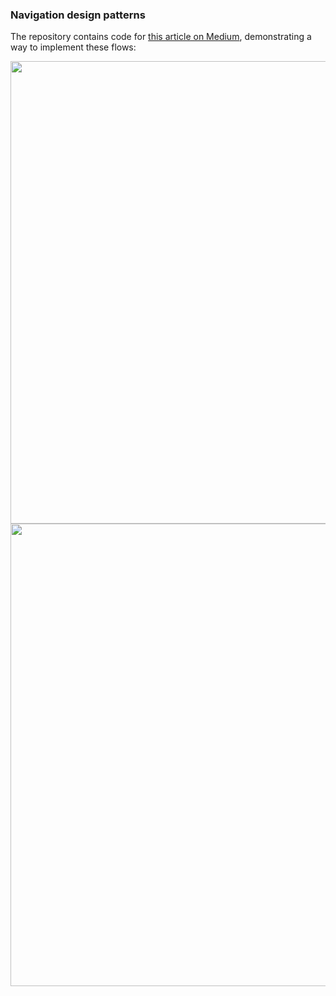 ### Navigation design patterns

The repository contains code for [this article on Medium](https://medium.com/flutter-community/navigation-done-right-a-case-for-hierarchical-routing-with-flutter-ca0aac1275ad), demonstrating a way to implement these flows:

<img src="https://miro.medium.com/max/1750/1*QVk9eWU48iE_ErIGLVhflQ.png" width="740"/>

<img src="https://miro.medium.com/max/1750/1*PIb699-XCntXB0sJ95xUsQ.png" width="740"/>
